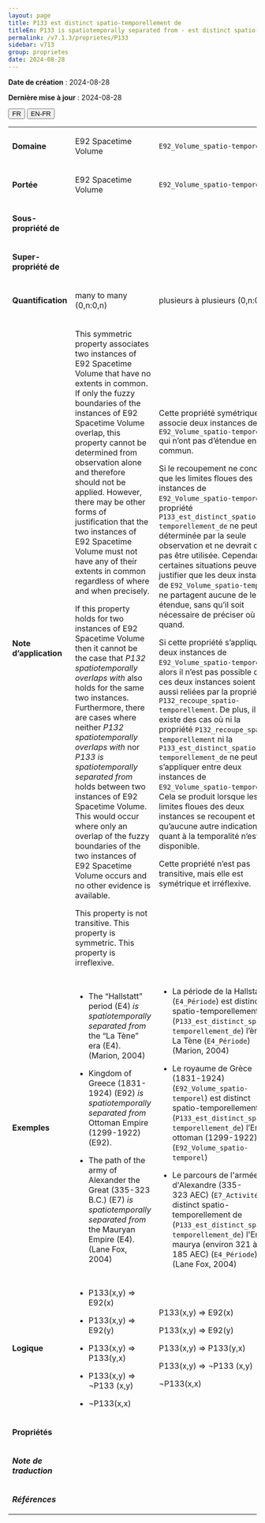 ```yaml
---
layout: page
title: P133 est distinct spatio-temporellement de
titleEn: P133 is spatiotemporally separated from - est distinct spatio-temporellement de
permalink: /v7.1.3/proprietes/P133
sidebar: v713
group: proprietes
date: 2024-08-28
---
```


**Date de création** : 2024-08-28

**Dernière mise à jour** : 2024-08-28

<div class="lang-buttons">
 <button id="fr" class="activate">FR</button>
 <button id="en-fr">EN-FR</button>
</div>

<table>
<tbody>
<tr>
<td><p><strong>Domaine</strong></p></td>
<td class="en">
<p>E92 Spacetime Volume</p>
</td>
<td>
<p><code class="language-plaintext highlighter-rouge">E92_Volume_spatio-temporel</code></p>
</td>
</tr>
<tr>
<td><p><strong>Portée</strong></p></td>
<td class="en">
<p>E92 Spacetime Volume</p>
</td>
<td>
<p><code class="language-plaintext highlighter-rouge">E92_Volume_spatio-temporel</code></p>
</td>
</tr>
<tr>
<td><p><strong>Sous-propriété de</strong></p></td>
<td class="en">
</td>
<td>
</td>
</tr>
<tr>
<td><p><strong>Super-propriété de</strong></p></td>
<td class="en">
</td>
<td>
</td>
</tr>
<tr>
<td><p><strong>Quantification</strong></p></td>
<td class="en">
<p>many to many (0,n:0,n)</p>
</td>
<td>
<p>plusieurs à plusieurs (0,n:0,n)</p>
</td>
</tr>
<tr>
<td><p><strong>Note d’application</strong></p></td>
<td class="en">
<p>This symmetric property associates two instances of E92 Spacetime Volume that have no extents in common. If only the fuzzy boundaries of the instances of E92 Spacetime Volume overlap, this property cannot be determined from observation alone and therefore should not be applied. However, there may be other forms of justification that the two instances of E92 Spacetime Volume must not have any of their extents in common regardless of where and when precisely. </p>
<p>If this property holds for two instances of E92 Spacetime Volume then it cannot be the case that <em>P132 spatiotemporally overlaps with</em> also holds for the same two instances. Furthermore, there are cases where neither <em>P132 spatiotemporally overlaps with</em> nor <em>P133 is spatiotemporally separated from</em> holds between two instances of E92 Spacetime Volume. This would occur where only an overlap of the fuzzy boundaries of the two instances of E92 Spacetime Volume occurs and no other evidence is available.</p>
<p>This property is not transitive. This property is symmetric. This property is irreflexive.</p>
</td>
<td>
<p>Cette propriété symétrique associe deux instances de <code class="language-plaintext highlighter-rouge">E92_Volume_spatio-temporel</code> qui n’ont pas d’étendue en commun.</p>
<p>Si le recoupement ne concerne que les limites floues des instances de <code class="language-plaintext highlighter-rouge">E92_Volume_spatio-temporel</code>, la propriété <code class="language-plaintext highlighter-rouge">P133_est_distinct_spatio-temporellement_de</code> ne peut être déterminée par la seule observation et ne devrait donc pas être utilisée. Cependant, certaines situations peuvent justifier que les deux instances de <code class="language-plaintext highlighter-rouge">E92_Volume_spatio-temporel</code> ne partagent aucune de leur étendue, sans qu’il soit nécessaire de préciser où et quand.</p>
<p>Si cette propriété s’applique à deux instances de <code class="language-plaintext highlighter-rouge">E92_Volume_spatio-temporel</code>, alors il n’est pas possible que ces deux instances soient aussi reliées par la propriété <code class="language-plaintext highlighter-rouge">P132_recoupe_spatio-temporellement</code>. De plus, il existe des cas où ni la propriété <code class="language-plaintext highlighter-rouge">P132_recoupe_spatio-temporellement</code> ni la <code class="language-plaintext highlighter-rouge">P133_est_distinct_spatio-temporellement_de</code> ne peut s’appliquer entre deux instances de <code class="language-plaintext highlighter-rouge">E92_Volume_spatio-temporel</code>. Cela se produit lorsque les limites floues des deux instances se recoupent et qu’aucune autre indication quant à la temporalité n’est disponible.</p>
<p>Cette propriété n’est pas transitive, mais elle est symétrique et irréflexive.</p>
</td>
</tr>
<tr>
<td><p><strong>Exemples</strong></p></td>
<td class="en">
<ul>
<li><p>The “Hallstatt” period (E4) <em>is spatiotemporally separated from</em> the “La Tène” era (E4). (Marion, 2004)</p>
</li>
<li><p>Kingdom of Greece (1831-1924) (E92) <em>is spatiotemporally separated from</em> Ottoman Empire (1299-1922) (E92).</p>
</li>
<li><p>The path of the army of Alexander the Great (335-323 B.C.) (E7) <em>is spatiotemporally separated from</em> the Mauryan Empire (E4). (Lane Fox, 2004)</p>
</li>
</ul>
</td>
<td>
<ul>
<li><p>La période de la Hallstatt (<code class="language-plaintext highlighter-rouge">E4_Période</code>) est distincte spatio-temporellement de (<code class="language-plaintext highlighter-rouge">P133_est_distinct_spatio-temporellement_de</code>) l’ère de La Tène (<code class="language-plaintext highlighter-rouge">E4_Période</code>) (Marion, 2004)</p>
</li>
<li><p>Le royaume de Grèce (1831-1924) (<code class="language-plaintext highlighter-rouge">E92_Volume_spatio-temporel</code>) est distinct spatio-temporellement de (<code class="language-plaintext highlighter-rouge">P133_est_distinct_spatio-temporellement_de</code>) l’Empire ottoman (1299-1922) (<code class="language-plaintext highlighter-rouge">E92_Volume_spatio-temporel</code>)</p>
</li>
<li><p>Le parcours de l'armée d'Alexandre (335-323 AEC) (<code class="language-plaintext highlighter-rouge">E7_Activité</code>) est distinct spatio-temporellement de (<code class="language-plaintext highlighter-rouge">P133_est_distinct_spatio-temporellement_de</code>) l'Empire maurya (environ 321 à 185 AEC) (<code class="language-plaintext highlighter-rouge">E4_Période</code>) (Lane Fox, 2004)</p>
</li>
</ul>
</td>
</tr>
<tr>
<td><p><strong>Logique</strong></p></td>
<td class="en">
<ul>
<li><p>P133(x,y) ⇒ E92(x)</p>
</li>
<li><p>P133(x,y) ⇒ E92(y)</p>
</li>
<li><p>P133(x,y) ⇒ P133(y,x)</p>
</li>
<li><p>P133(x,y) ⇒ ¬P133 (x,y)</p>
</li>
<li><p>¬P133(x,x)</p>
</li>
</ul>
</td>
<td>
<p>P133(x,y) ⇒ E92(x)</p>
<p>P133(x,y) ⇒ E92(y)</p>
<p>P133(x,y) ⇒ P133(y,x)</p>
<p>P133(x,y) ⇒ ¬P133 (x,y)</p>
<p>¬P133(x,x)</p>
</td>
</tr>
<tr>
<td><p><strong>Propriétés</strong></p></td>
<td class="en">
</td>
<td>
</td>
</tr>
<tr>
<td><p><strong><em>Note de traduction</em></strong></p></td>
<td colspan="2">
</td>
</tr>
<tr>
<td><p><strong><em>Références</em></strong></p></td>
<td colspan="2">
<p><em></em></p>
</td>
</tr>
</tbody>
</table>

